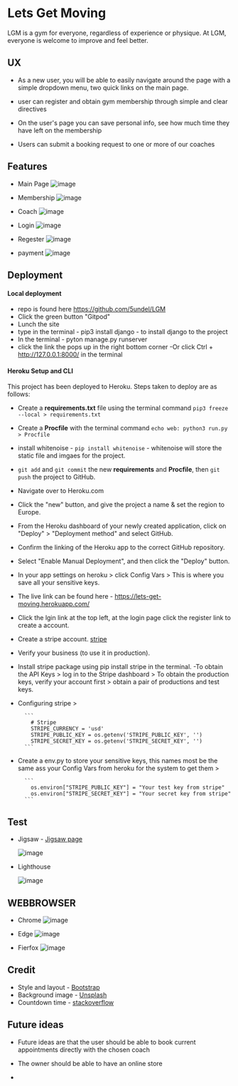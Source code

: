 # Lets Get Moving
LGM is a gym for everyone, regardless of experience or physique.
At LGM, everyone is welcome to improve and feel better.

## UX
- As a new user, you will be able to easily navigate around the page with a simple dropdown menu, two quick links on the main page.

- user can register and obtain gym membership through simple and clear directives

- On the user's page you can save personal info, see how much time they have left on the membership

- Users can submit a booking request to one or more of our coaches


## Features

- Main Page
  ![image](media/main.png)

- Membership
  ![image](media/membership.png)

- Coach
  ![image](media/coach.png)

- Login
  ![image](media/login.png)

- Regester
  ![image](media/reg.png)

- payment
  ![image](media/pay.png)

## Deployment
  #### Local deployment
   - repo is found here https://github.com/5undel/LGM
   - Click the green button "Gitpod"
   - Lunch the site
   - type in the terminal - pip3 install django - to install django to the project
   - In the terminal - pyton manage.py runserver
   -  click the link the pops up in the right bottom corner 
   -Or click Ctrl + http://127.0.0.1:8000/ in the terminal

  #### Heroku Setup and CLI

This project has been deployed to Heroku.
Steps taken to deploy are as follows:

- Create a **requirements.txt** file using the terminal command `pip3 freeze --local > requirements.txt`
- Create a **Procfile** with the terminal command `echo web: python3 run.py > Procfile`
- install whitenoise - `pip install whitenoise` - whitenoise will store the static file and imgaes for the project.
- `git add` and `git commit` the new **requirements** and **Procfile**, then `git push` the project to GitHub.

- Navigate over to Heroku.com
- Click the "new" button, and give the project a name & set the region to Europe.
- From the Heroku dashboard of your newly created application, click on "Deploy" > "Deployment method" and select GitHub.
- Confirm the linking of the Heroku app to the correct GitHub repository.
- Select "Enable Manual Deployment", and then click the "Deploy" button.
- In your app settings on heroku > click Config Vars > This is where you save all your sensitive keys.

 - The live link can be found here - https://lets-get-moving.herokuapp.com/
 - Click the lgin link at the top left, at the login page click the register link to create a account. 

- Create a stripe account.  [stripe](https://stripe.com/en-se?utm_campaign=paid_brand-SE_se_Search_Brand_Stripe-6498153775&utm_medium=cpc&utm_source=google&ad_content=382002499158&utm_term=kwd-295607662702&utm_matchtype=e&utm_adposition=&utm_device=c&gclid=Cj0KCQjw0PWRBhDKARIsAPKHFGhGqisIxU7fhbNJXg34m-DUA8TGVmvdUXP36t5kqUPKwDhp0V2l1XIaAh2WEALw_wcB)

- Verify your business (to use it in production).
- Install stripe package using pip install stripe in the terminal.
-To obtain the API Keys > log in to the Stripe dashboard > To obtain the production keys, verify your account first > obtain a pair of productions and test keys.

- Configuring stripe >

        ```
          # Stripe
          STRIPE_CURRENCY = 'usd'
          STRIPE_PUBLIC_KEY = os.getenv('STRIPE_PUBLIC_KEY', '')
          STRIPE_SECRET_KEY = os.getenv('STRIPE_SECRET_KEY', '') 
        ```
- Create a env.py to store your sensitive keys, this names most be the same ass your Config Vars from heroku for the system to get them >

        ```
          os.environ["STRIPE_PUBLIC_KEY"] = "Your test key from stripe"
          os.environ["STRIPE_SECRET_KEY"] = "Your secret key from stripe"
        ```


## Test
- Jigsaw - [Jigsaw page](https://jigsaw.w3.org/css-validator/validator?uri=https%3A%2F%2F8000-5undel-lgm-jmjnwwifs0s.ws-eu38.gitpod.io%2F&profile=css3svg&usermedium=all&warning=1&vextwarning=&lang=sv/)

  ![image](media/jigsaw.png) 
- Lighthouse

  ![image](media/lighthouse.png)

## WEBBROWSER
- Chrome
    ![image](media/chrome.png)

- Edge
    ![image](media/edge.png)

- Fierfox
    ![image](media/firefox.png)

## Credit

- Style and layout - [Bootstrap](https://getbootstrap.com/)
- Background image - [Unsplash](https://unsplash.com/s/photos/gym)
- Countdown time - [stackoverflow](https://stackoverflow.com/questions/38276672/todays-date-30-days-in-javascript)

## Future ideas
 - Future ideas are that the user should be able to book current appointments directly with the chosen coach

 - The owner should be able to have an online store

 - 
